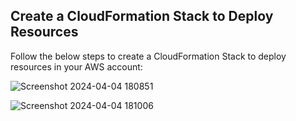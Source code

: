 ## Create a CloudFormation Stack to Deploy Resources

Follow the below steps to create a CloudFormation Stack to deploy resources in your AWS account:

![Screenshot 2024-04-04 180851](https://github.com/mathesh-me/two-tier-architecture-aws-cf/assets/144098846/6f74a538-79fc-41cb-b4bd-e0fbc36c1bc4)

![Screenshot 2024-04-04 181006](https://github.com/mathesh-me/two-tier-architecture-aws-cf/assets/144098846/69583ca0-8513-46c6-b09f-e5a04b905e6f)
